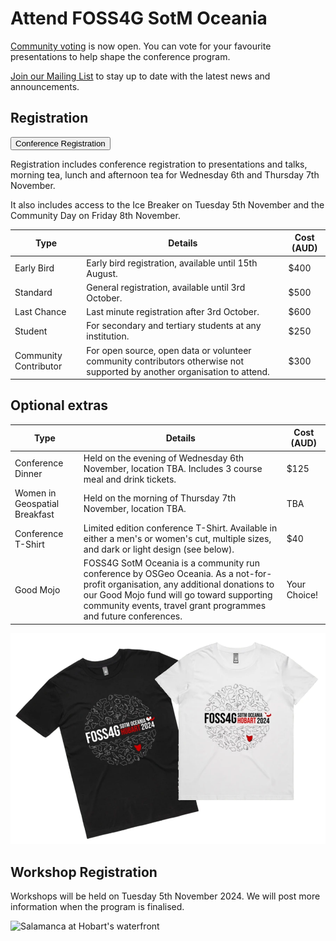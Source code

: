 # Attend FOSS4G SotM Oceania

<!-- [Call for Papers](/#/call-for-papers) is now open. -->

[Community voting](https://talks.osgeo.org/foss4g-sotm-oceania-2024/p/voting/signup/) is now open. You can vote for your favourite presentations to help shape the conference program.

[Join our Mailing List](#/mailing-list) to stay up to date with the latest news and announcements.

## Registration

<button target="https://ti.to/osgeo-oceania/foss4g-sotm-oceania-2024" className=" mt-8 block">
    Conference Registration
</button>


Registration includes conference registration to presentations and talks, morning tea, lunch and afternoon tea for Wednesday 6th and Thursday 7th November.

It also includes access to the Ice Breaker on Tuesday 5th November and the Community Day on Friday 8th November.

| Type                  | Details                                                                                                                   | Cost (AUD) |
| --------------------- | ------------------------------------------------------------------------------------------------------------------------- | ---------- |
| Early Bird            | Early bird registration, available until 15th August.                                                                     | $400       |
| Standard              | General registration, available until 3rd October.                                                                        | $500       |
| Last Chance           | Last minute registration after 3rd October.                                                                               | $600       |
| Student               | For secondary and tertiary students at any institution.                                                                   | $250       |
| Community Contributor | For open source, open data or volunteer community contributors otherwise not supported by another organisation to attend. | $300       |

## Optional extras

| Type                          | Details                                                                                                                                                                                                                                  | Cost (AUD)   |
| ----------------------------- | ---------------------------------------------------------------------------------------------------------------------------------------------------------------------------------------------------------------------------------------- | ------------ |
| Conference Dinner             | Held on the evening of Wednesday 6th November, location TBA. Includes 3 course meal and drink tickets.                                                                                                                                   | $125         |
| Women in Geospatial Breakfast | Held on the morning of Thursday 7th November, location TBA.                                                                                                                                                                              | TBA          |
| Conference T-Shirt            | Limited edition conference T-Shirt. Available in either a men's or women's cut, multiple sizes, and dark or light design (see below).                                                                                                                                    | $40          |
| Good Mojo                     | FOSS4G SotM Oceania is a community run conference by OSGeo Oceania. As a not-for-profit organisation, any additional donations to our Good Mojo fund will go toward supporting community events, travel grant programmes and future conferences. | Your Choice! |


<div>
    <img className="w-28 h-auto md:w-auto md:h-96" src="/imgs/2024/tshirts_mockup.webp">
</div>

## Workshop Registration

Workshops will be held on Tuesday 5th November 2024. We will post more information when the program is finalised.

<!--
**Each workshop will have capacity for a maximum of 25 participants, so register quick!**

| Type      | Details                                                                      | Cost (AUD) |
| --------- | ---------------------------------------------------------------------------- | ---------- |
| Morning   | General registration for one Morning workshop on Monday 16th October 2023.   | $100       |
| Afternoon | General registration for one Afternoon workshop on Monday 16th October 2023. | $100       |

<button target="https://ti.to/osgeo-oceania/foss4g-sotm-oceania-2023-workshops" className="m-auto mt-8 block">
    Workshop Registration
</button> -->

![Salamanca at Hobart's waterfront](/imgs/waterfront.jpg)

<!-- page name: Attend
everything needs to be linked to a page
venues need to be included
update with Pretalx link
status: ongoing development
 need to add in links to all - which will change in August when we get the full program
can this have a index for the child pages-->
